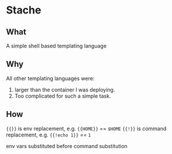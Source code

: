 # Stache

## What

A simple shell based templating language

## Why

All other templating languages were:

1. larger than the container I was deploying.
2. Too complicated for such a simple task.

## How

`{{}}` is env replacement, e.g. `{{HOME}}` == `$HOME`
`{{!}}` is command replacement, e.g. `{{!echo 1}}` == `1`

env vars substituted before command substitution
